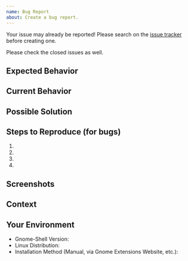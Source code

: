 ```yaml
---
name: Bug Report
about: Create a bug report.
---
```


Your issue may already be reported! Please search on the [issue tracker](https://github.com/omid/Persian-Calendar-for-Gnome-Shell/issues) before creating one.

Please check the closed issues as well.

## Expected Behavior

<!-- If you're describing a bug, tell us what should happen -->
<!-- If you're suggesting a change/improvement, tell us how it should work -->

## Current Behavior

<!-- If describing a bug, tell us what happens instead of the expected behavior -->
<!-- If suggesting a change/improvement, explain the difference from current behavior -->

## Possible Solution

<!-- Not obligatory, but suggest a fix/reason for the bug, -->
<!-- or ideas how to implement the addition or change -->

## Steps to Reproduce (for bugs)

<!-- Provide a link to a live example, or an unambiguous set of steps to -->
<!-- reproduce this bug. Include code to reproduce, if relevant -->

1.
2.
3.
4.

## Screenshots

<!-- Provide screenshots if relevant -->

## Context

<!-- How has this issue affected you? What are you trying to accomplish? -->
<!-- Providing context helps us come up with a solution that is most useful in the real world -->

## Your Environment

<!-- Include as many relevant details about the environment you experienced the bug in -->

- Gnome-Shell Version:
- Linux Distribution:
- Installation Method (Manual, via Gnome Extensions Website, etc.):
